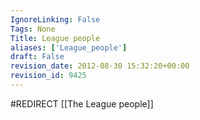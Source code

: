 ```yaml
---
IgnoreLinking: False
Tags: None
Title: League people
aliases: ['League_people']
draft: False
revision_date: 2012-08-30 15:32:20+00:00
revision_id: 9425
---
```


#REDIRECT [[The League people]]